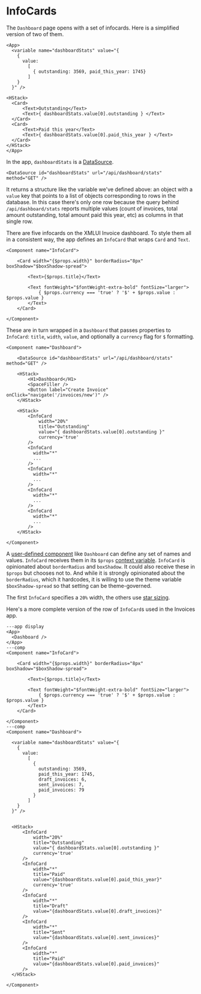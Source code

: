 # InfoCards

The `Dashboard` page opens with a set of infocards. Here is a simplified version of two of them.

```xmlui-pg display
<App>
  <variable name="dashboardStats" value="{
    {
      value:
        [
          { outstanding: 3569, paid_this_year: 1745}
        ]
    }
  }" />

<HStack>
  <Card>
      <Text>Outstanding</Text>
      <Text>{ dashboardStats.value[0].outstanding } </Text>
  </Card>
  <Card>
      <Text>Paid this year</Text>
      <Text>{ dashboardStats.value[0].paid_this_year } </Text>
  </Card>
</HStack>
</App>
```

In the app, `dashboardStats` is a [DataSource](/components/DataSource).

```xmlui
<DataSource id="dashboardStats" url="/api/dashboard/stats" method="GET" />
```

It returns a structure like the variable we've defined above: an object with a `value` key that points to a list of objects corresponding to rows in the database. In this case there's only one row because the query behind `/api/dashboard/stats` reports multiple values (count of invoices, total amount outstanding, total amount paid this year, etc) as columns in that single row.

There are five infocards on the XMLUI Invoice dashboard. To style them all in a consistent way, the app defines an `InfoCard` that wraps `Card` and `Text`.


```xmlui /InfoCard/ /width/ /title/ /currency/ /value/
<Component name="InfoCard">

    <Card width="{$props.width}" borderRadius="8px" boxShadow="$boxShadow-spread">

        <Text>{$props.title}</Text>

        <Text fontWeight="$fontWeight-extra-bold" fontSize="larger">
            { $props.currency === 'true' ? '$' + $props.value : $props.value }
        </Text>
    </Card>

</Component>
```

 These are in turn wrapped in a `Dashboard` that passes properties to `InfoCard`: `title`, `width`, `value`, and optionally a `currency` flag for `$` formatting.

```xmlui /Dashboard/ /InfoCard/ /width/ /title/ /currency/ /value/ /*/
<Component name="Dashboard">

    <DataSource id="dashboardStats" url="/api/dashboard/stats" method="GET" />

    <HStack>
        <H1>Dashboard</H1>
        <SpaceFiller />
        <Button label="Create Invoice" onClick="navigate('/invoices/new')" />
    </HStack>

    <HStack>
        <InfoCard
            width="20%"
            title="Outstanding"
            value="{ dashboardStats.value[0].outstanding }"
            currency='true'
        />
        <InfoCard
          width="*"
          ...
        />
        <InfoCard
          width="*"
          ...
        />
        <InfoCard
          width="*"
          ...
        />
        <InfoCard
          width="*"
          ...
        />
    </HStack>

</Component>
```

A [user-defined component](/components-intro) like `Dashboard` can define any set of names and values. `InfoCard` receives them in its `$props` [context variable](/context-variables). `InfoCard` is opinionated about `borderRadius` and `boxShadow`. It could also receive these in `$props` but chooses not to. And while it is strongly opinionated about the `borderRadius`, which it hardcodes, it is willing to use the theme variable `$boxShadow-spread` so that setting can be theme-governed.

The first `InfoCard` specifies a `20%` width, the others use [star sizing](/glossary#star-sizing).

Here's a more complete version of the row of `InfoCard`s used in the Invoices app.


```xmlui-pg
---app display
<App>
  <Dashboard />
</App>
---comp
<Component name="InfoCard">

    <Card width="{$props.width}" borderRadius="8px" boxShadow="$boxShadow-spread">

        <Text>{$props.title}</Text>

        <Text fontWeight="$fontWeight-extra-bold" fontSize="larger">
            { $props.currency === 'true' ? '$' + $props.value : $props.value }
        </Text>
    </Card>

</Component>
---comp
<Component name="Dashboard">

  <variable name="dashboardStats" value="{
    {
      value:
        [
          {
            outstanding: 3569,
            paid_this_year: 1745,
            draft_invoices: 6,
            sent_invoices: 7,
            paid_invoices: 79
          }
        ]
    }
  }" />


  <HStack>
      <InfoCard
          width="20%"
          title="Outstanding"
          value="{ dashboardStats.value[0].outstanding }"
          currency='true'
      />
      <InfoCard
          width="*"
          title="Paid"
          value="{dashboardStats.value[0].paid_this_year}"
          currency='true'
      />
      <InfoCard
          width="*"
          title="Draft"
          value="{dashboardStats.value[0].draft_invoices}"
      />
      <InfoCard
          width="*"
          title="Sent"
          value="{dashboardStats.value[0].sent_invoices}"
      />
      <InfoCard
          width="*"
          title="Paid"
          value="{dashboardStats.value[0].paid_invoices}"
      />
  </HStack>

</Component>
```


